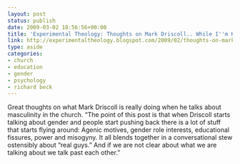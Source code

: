 ```yaml
---
layout: post
status: publish
date: 2009-03-02 18:56:56+00:00
title: 'Experimental Theology: Thoughts on Mark Driscoll.. While I''m Knitting'
link: http://experimentaltheology.blogspot.com/2009/02/thoughts-on-mark-driscoll-while-im.html
type: aside
categories:
- church
- education
- gender
- psychology
- richard beck
---
```


Great thoughts on what Mark Driscoll is really doing when he talks about masculinity in the church. “The point of this post is that when Driscoll starts talking about gender and people start pushing back there is a lot of stuff that starts flying around: Agenic motives, gender role interests, educational fissures, power and misogyny. It all blends together in a conversational stew ostensibly about “real guys.” And if we are not clear about what we are talking about we talk past each other.”
